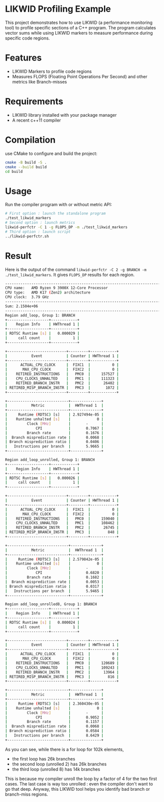 # LIKWID Profiling Example
This project demonstrates how to use LIKWID (a performance monitoring tool) to profile specific sections of a C++ program. The program calculates vector sums while using LIKWID markers to measure performance during specific code regions.

# Features
- LIKWID Markers to profile code regions
- Measures FLOPS (Floating Point Operations Per Second) and other metrics like Branch-misses

# Requirements
- LIKWID library installed with your package manager 
- A recent c++11 compiler

# Compilation
use CMake to configure and build the project:
```bash
cmake -B build -S . 
cmake --build build
cd build 
```

# Usage
Run the compiler program with or without metric API: 
```bash
# First option : launch the standalone program 
./test_likwid_markers
# Second option : launch metrics 
likwid-perfctr -C 1 -g FLOPS_DP -m ./test_likwid_markers
# Third option : launch script
../likwid-perfctr.sh
```

# Result
Here is the output of the command `likwid-perfctr -C 2 -g BRANCH -m ./test_likwid_markers`. It gives `FLOPS_DP` results for each region. 

```bash
--------------------------------------------------------------------------------
CPU name:	AMD Ryzen 9 3900X 12-Core Processor            
CPU type:	AMD K17 (Zen2) architecture
CPU clock:	3.79 GHz
--------------------------------------------------------------------------------
Sum: 2.1504e+06
--------------------------------------------------------------------------------
Region add_loop, Group 1: BRANCH
+-------------------+------------+
|    Region Info    | HWThread 1 |
+-------------------+------------+
| RDTSC Runtime [s] |   0.000029 |
|     call count    |          1 |
+-------------------+------------+

+---------------------------+---------+------------+
|           Event           | Counter | HWThread 1 |
+---------------------------+---------+------------+
|      ACTUAL_CPU_CLOCK     |  FIXC1  |          0 |
|       MAX_CPU_CLOCK       |  FIXC2  |          0 |
|    RETIRED_INSTRUCTIONS   |   PMC0  |     157527 |
|    CPU_CLOCKS_UNHALTED    |   PMC1  |     111323 |
|    RETIRED_BRANCH_INSTR   |   PMC2  |      26402 |
| RETIRED_MISP_BRANCH_INSTR |   PMC3  |       1072 |
+---------------------------+---------+------------+

+----------------------------+--------------+
|           Metric           |  HWThread 1  |
+----------------------------+--------------+
|     Runtime (RDTSC) [s]    | 2.927494e-05 |
|    Runtime unhalted [s]    |            0 |
|         Clock [MHz]        |       -      |
|             CPI            |       0.7067 |
|         Branch rate        |       0.1676 |
|  Branch misprediction rate |       0.0068 |
| Branch misprediction ratio |       0.0406 |
|   Instructions per branch  |       5.9665 |
+----------------------------+--------------+

Region add_loop_unrolled, Group 1: BRANCH
+-------------------+------------+
|    Region Info    | HWThread 1 |
+-------------------+------------+
| RDTSC Runtime [s] |   0.000026 |
|     call count    |          1 |
+-------------------+------------+

+---------------------------+---------+------------+
|           Event           | Counter | HWThread 1 |
+---------------------------+---------+------------+
|      ACTUAL_CPU_CLOCK     |  FIXC1  |          0 |
|       MAX_CPU_CLOCK       |  FIXC2  |          0 |
|    RETIRED_INSTRUCTIONS   |   PMC0  |     159040 |
|    CPU_CLOCKS_UNHALTED    |   PMC1  |     108462 |
|    RETIRED_BRANCH_INSTR   |   PMC2  |      26745 |
| RETIRED_MISP_BRANCH_INSTR |   PMC3  |        848 |
+---------------------------+---------+------------+

+----------------------------+--------------+
|           Metric           |  HWThread 1  |
+----------------------------+--------------+
|     Runtime (RDTSC) [s]    | 2.579842e-05 |
|    Runtime unhalted [s]    |            0 |
|         Clock [MHz]        |       -      |
|             CPI            |       0.6820 |
|         Branch rate        |       0.1682 |
|  Branch misprediction rate |       0.0053 |
| Branch misprediction ratio |       0.0317 |
|   Instructions per branch  |       5.9465 |
+----------------------------+--------------+

Region add_loop_unrolled8, Group 1: BRANCH
+-------------------+------------+
|    Region Info    | HWThread 1 |
+-------------------+------------+
| RDTSC Runtime [s] |   0.000024 |
|     call count    |          1 |
+-------------------+------------+

+---------------------------+---------+------------+
|           Event           | Counter | HWThread 1 |
+---------------------------+---------+------------+
|      ACTUAL_CPU_CLOCK     |  FIXC1  |          0 |
|       MAX_CPU_CLOCK       |  FIXC2  |          0 |
|    RETIRED_INSTRUCTIONS   |   PMC0  |     120689 |
|    CPU_CLOCKS_UNHALTED    |   PMC1  |     109243 |
|    RETIRED_BRANCH_INSTR   |   PMC2  |      13964 |
| RETIRED_MISP_BRANCH_INSTR |   PMC3  |        816 |
+---------------------------+---------+------------+

+----------------------------+--------------+
|           Metric           |  HWThread 1  |
+----------------------------+--------------+
|     Runtime (RDTSC) [s]    | 2.360430e-05 |
|    Runtime unhalted [s]    |            0 |
|         Clock [MHz]        |       -      |
|             CPI            |       0.9052 |
|         Branch rate        |       0.1157 |
|  Branch misprediction rate |       0.0068 |
| Branch misprediction ratio |       0.0584 |
|   Instructions per branch  |       8.6429 |
+----------------------------+--------------+
```

As you can see, while there is a for loop for 102k elements,
- the first loop has 26k branches
- the second loop (unrolled 2) has 26k branches
- the third loop (unrolled 8) has 14k branches

This is because my compiler unroll the loop by a factor of 4 for the two first cases. The last case is way too unrolled : even the compiler don't want to go that deep. 
Anyway, this LIKWID tool helps you identify bad branch or branch-miss regions. 




